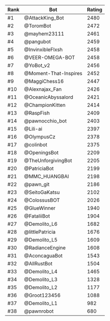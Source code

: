 Rank|Bot|Rating
---|---|---
#1|@AttackKing_Bot|2480
#2|@ToromBot|2472
#3|@mayhem23111|2461
#4|@pangubot|2459
#5|@InvinxibleFlxsh|2458
#6|@VEER-OMEGA-BOT|2458
#7|@YoBot_v2|2456
#8|@Moment-That-Inspires|2452
#9|@MaggiChess16|2447
#10|@Alexnajax_Fan|2426
#11|@OceanicAbyssalord|2421
#12|@ChampionKitten|2414
#13|@RaspFish|2409
#14|@pawnocchio_bot|2403
#15|@Lili-ai|2397
#16|@OlympusCz|2378
#17|@colinbot|2375
#18|@OpeningsBot|2209
#19|@TheUnforgivingBot|2205
#20|@PatriciaBot|2199
#21|@MMC_HUANGBAI|2198
#22|@pawn_git|2186
#23|@SeitoGaKatsu|2102
#24|@ColossusBOT|2026
#25|@GlueWinner|1940
#26|@FataliiBot|1904
#27|@Demolito_L6|1682
#28|@littlePatricia|1676
#29|@Demolito_L5|1609
#30|@RadianceEngine|1608
#31|@AconcaguaBot|1543
#32|@AllRustBot|1504
#33|@Demolito_L4|1465
#34|@Demolito_L3|1328
#35|@Demolito_L2|1177
#36|@Groot123456|1088
#37|@Demolito_L1|982
#38|@pawnrobot|680
